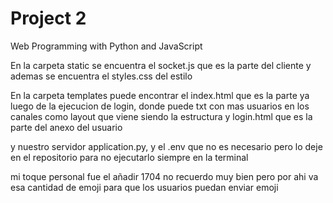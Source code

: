 # Project 2

Web Programming with Python and JavaScript

En la carpeta static se encuentra el socket.js que es la parte del cliente 
y ademas se encuentra el styles.css del estilo

En  la carpeta templates puede encontrar el index.html que es la parte ya luego de la ejecucion de login, donde puede txt con mas usuarios en los canales
como layout que viene siendo la estructura y login.html que es la parte del anexo del usuario

y nuestro servidor application.py, y el .env que no es necesario pero lo deje en el repositorio para no ejecutarlo siempre en la terminal

mi toque personal fue el añadir 1704 no recuerdo muy bien pero por ahi va esa cantidad de emoji para que los usuarios puedan enviar emoji
